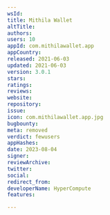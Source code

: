 ```yaml
---
wsId: 
title: Mithila Wallet
altTitle: 
authors: 
users: 10
appId: com.mithilawallet.app
appCountry: 
released: 2021-06-03
updated: 2021-06-03
version: 3.0.1
stars: 
ratings: 
reviews: 
website: 
repository: 
issue: 
icon: com.mithilawallet.app.jpg
bugbounty: 
meta: removed
verdict: fewusers
appHashes: 
date: 2023-08-04
signer: 
reviewArchive: 
twitter: 
social: 
redirect_from: 
developerName: HyperCompute
features: 

---
```


